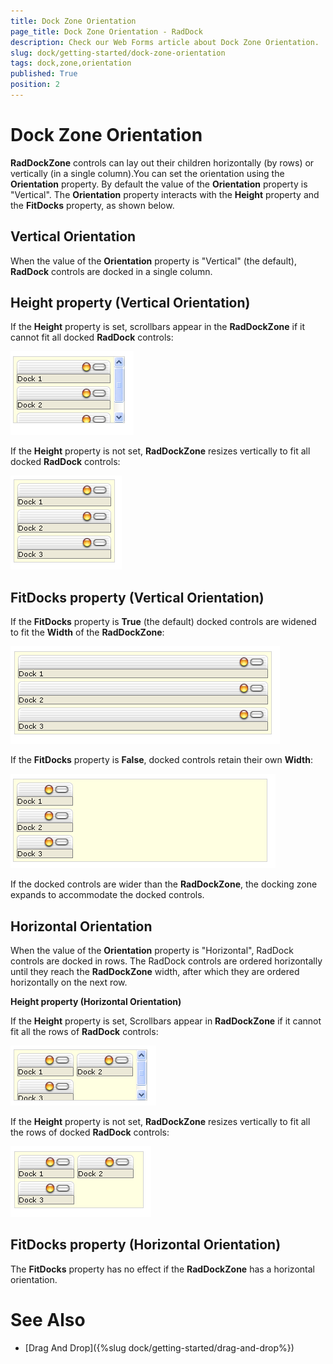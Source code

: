 ```yaml
---
title: Dock Zone Orientation
page_title: Dock Zone Orientation - RadDock
description: Check our Web Forms article about Dock Zone Orientation.
slug: dock/getting-started/dock-zone-orientation
tags: dock,zone,orientation
published: True
position: 2
---
```


# Dock Zone Orientation



**RadDockZone** controls can lay out their children horizontally (by rows) or vertically (in a single column).You can set the orientation using the **Orientation** property. By default the value of the **Orientation** property is "Vertical". The **Orientation** property interacts with the **Height** property and the **FitDocks** property, as shown below.

## Vertical Orientation

When the value of the **Orientation** property is "Vertical" (the default), **RadDock** controls are docked in a single column.

## Height property (Vertical Orientation)

If the **Height** property is set, scrollbars appear in the **RadDockZone** if it cannot fit all docked **RadDock** controls:

![](images/dock-verticalfixedheight.png)

If the **Height** property is not set, **RadDockZone** resizes vertically to fit all docked **RadDock** controls:

![](images/dock-verticalnoheight.png)

## FitDocks property (Vertical Orientation)

If the **FitDocks** property is **True** (the default) docked controls are widened to fit the **Width** of the **RadDockZone**:


![](images/dock-fitdockstrue.png)

If the **FitDocks** property is **False**, docked controls retain their own **Width**:
 

![](images/dock-fitdocksfalse.png)

If the docked controls are wider than the **RadDockZone**, the docking zone expands to accommodate the docked controls.

## Horizontal Orientation

When the value of the **Orientation** property is "Horizontal", RadDock controls are docked in rows. The RadDock controls are ordered horizontally until they reach the **RadDockZone** width, after which they are ordered horizontally on the next row.

**Height property (Horizontal Orientation)**

If the **Height** property is set, Scrollbars appear in **RadDockZone** if it cannot fit all the rows of **RadDock** controls:


![](images/dock-horizontalfixedheight.png)

If the **Height** property is not set, **RadDockZone** resizes vertically to fit all the rows of docked **RadDock** controls:


![](images/dock-horizontalnoheight.png)



## FitDocks property (Horizontal Orientation)

The **FitDocks** property has no effect if the **RadDockZone** has a horizontal orientation.

# See Also

 * [Drag And Drop]({%slug dock/getting-started/drag-and-drop%})
